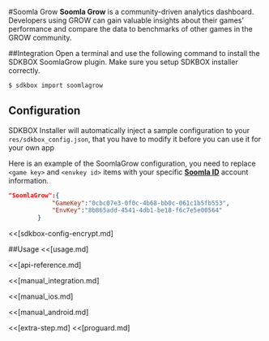 <!--
Include Base: /Users/jtsm/Chukong-Inc/pr/en/src/soomlagrow/v3-cpp
-->

#Soomla Grow
__Soomla Grow__ is a community-driven analytics dashboard. Developers using GROW can gain valuable insights about their games' performance and compare the data to benchmarks of other games in the GROW community.

##Integration
Open a terminal and use the following command to install the SDKBOX SoomlaGrow plugin. Make sure you setup SDKBOX installer correctly.
```bash
$ sdkbox import soomlagrow
```

## Configuration
SDKBOX Installer will automatically inject a sample configuration to your `res/sdkbox_config.json`, that you have to modify it before you can use it for your own app

Here is an example of the SoomlaGrow configuration, you need to replace `<game key>` and `<envkey id>` items with your specific [__Soomla ID__](http://soom.la/) account information.
```json
"SoomlaGrow":{
            "GameKey":"0cbc07e3-0f0c-4b68-bb0c-061c1b5fb553",
            "EnvKey":"8b865add-4541-4db1-be18-f6c7e5e00564"
        }
```

<<[sdkbox-config-encrypt.md]

##Usage
<<[usage.md]

<<[api-reference.md]

<<[manual_integration.md]

<<[manual_ios.md]

<<[manual_android.md]

<<[extra-step.md]
<<[proguard.md]